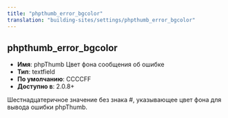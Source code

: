 ```yaml
---
title: "phpthumb_error_bgcolor"
translation: "building-sites/settings/phpthumb_error_bgcolor"
---
```


## phpthumb_error_bgcolor

-   **Имя**: phpThumb Цвет фона сообщения об ошибке
-   **Тип**: textfield
-   **По умолчанию**: CCCCFF
-   **Доступно в**: 2.0.8+

Шестнадцатеричное значение без знака #, указывающее цвет фона для вывода ошибки phpThumb.
